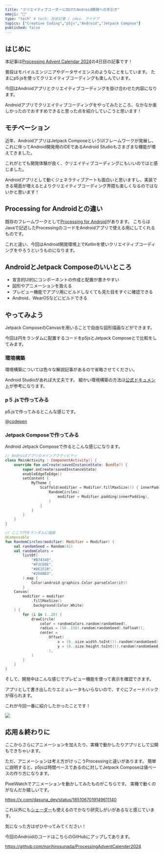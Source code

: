 ```yaml
---
title: "クリエイティブコーダーに向けたAndroid開発への手引き"
emoji: "🎉"
type: "tech" # tech: 技術記事 / idea: アイデア
topics: ["Creative Coding","p5js","Android","Jetpack Compose"]
published: false
---
```


## はじめに

本記事は[Processing Advent Calendar 2024](https://adventar.org/calendars/9929)の4日目の記事です！

普段はモバイルエンジニアやデータサイエンスのようなことをしています。
たまにp5.jsを使ってクリエイティブコーディングも楽しんでいます。

今回はAndroidアプリとクリエイティブコーディングを掛け合わせた内容になります。

Androidアプリでクリエイティブコーディングをやってみたところ、なかなか楽しかったのでおすすめできると思った点を紹介していこうと思います！

## モチベーション

近年、AndroidアプリはJetpack ComposeというUIフレームワークが発展し、これに伴ってAndroid開発用のIDEであるAndroid Studioもさまざまな機能が増えてきました。

これがとても開発体験が良く、クリエイティブコーディングにもいいのではと感じました。

Androidアプリとして動くジェネラティブアートも面白いと思いますし、実装できる場面が増えるとよりクリエイティブコーディング界隈も楽しくなるのではないかと思います！

## Processing for Androidとの違い

既存のフレームワークとして[Processing for Android](https://android.processing.org/)があります。
こちらはJavaで記述したProcessingのコードをAndroidアプリで使える用にしてくれるものです。

これと違い、今回はAndroid開発環境上でKotlinを使いクリエイティブコーディングをやろうというものになります。

## AndroidとJetpack Composeのいいところ

- 宣言的UI的にコンポーネントの作成と配置が書きやすい
- 図形やアニメーションを扱える
- プレビュー機能でアプリ用にビルドしなくても見た目をすぐに確認できる
- Android、WearOSなどにビルドできる

## やってみよう

Jetpack ComposeのCanvasを用いることで自由な図形描画などができます。

今回は円をランダムに配置するコードをp5jsとJetpack Composeとで比較をしてみます。

### 環境構築

環境構築については色々な解説記事があるので省略させてください。

Android Studioがあれば大丈夫です。
細かい環境構築の方法は[公式ドキュメント](https://developer.android.com/studio)が参考になります。

### p５.jsで作ってみる

p5.jsで作ってみるとこんな感じです。

@[codepen](https://codepen.io/norihirosunada/pen/JjBGVBz?editors=0010)

### Jetpack Composeで作ってみる

Android Jetpack Composeで作るとこんな感じになります。

```Kotlin
// Androidアプリのメインアクティビティ
class MainActivity : ComponentActivity() {
    override fun onCreate(savedInstanceState: Bundle?) {
        super.onCreate(savedInstanceState)
        enableEdgeToEdge()
        setContent {
            MyTheme {
                Scaffold(modifier = Modifier.fillMaxSize()) { innerPadding ->
                    RandomCircles(
                        modifier = Modifier.padding(innerPadding),
                    )
                }
            }
        }
    }
}

// ここで円をランダムに描画
@Composable
fun RandomCircles(modifier: Modifier = Modifier) {
    val randomSeed = Random(42)
    val randomColors =
        listOf(
            "#B74340",
            "#F2CE0E",
            "#0E1F28",
            "#266BB3",
        ).map {
            Color(android.graphics.Color.parseColor(it))
        }
    Canvas(
        modifier = modifier
            .fillMaxSize()
            .background(Color.White)
    ) {
        for (i in 1..20) {
            drawCircle(
                color = randomColors.random(randomSeed),
                radius = (50..150).random(randomSeed).toFloat(),
                center =
                    Offset(
                        x = (0..size.width.toInt()).random(randomSeed).toFloat(),
                        y = (0..size.height.toInt()).random(randomSeed).toFloat(),
                    ),
            )
        }
    }
}
```

そして、開発中はこんな感じでプレビュー機能を使って表示を確認できます。

アプリとして書き出したりエミュレータもいらないので、すぐにフィードバックが得られます。

これが今回一番に紹介したかったことです！

![](https://storage.googleapis.com/zenn-user-upload/562ed27ceac6-20241224.png)

## 応用＆終わりに

ここからさらにアニメーションを加えたり、実機で動かしたりアプリとして公開もできちゃいます。

ただ、アニメーションは考え方がけっこうProcessingと違いがあります。
簡単に説明すると、p5jsは時間ベースであるのに対してJetpack Composeは値ベースの作り方になります。

PixelWatchでアニメーションを動かしてみたものがこちらです。
実機で動くのがなんだか嬉しいです。

https://x.com/dasuna_dev/status/1851067019149611140


これ以外にも[シェーダー](https://developer.android.com/develop/ui/compose/graphics/draw/brush?hl=ja#agsl-runtimeshader)も使えるのでかなり研究しがいがあるなと感じています。

気になった方はぜひやってみてください！

今回のAndroidのコードはこちらのGitHubにアップしてあります。

https://github.com/norihirosunada/ProcessingAdventCalender2024
